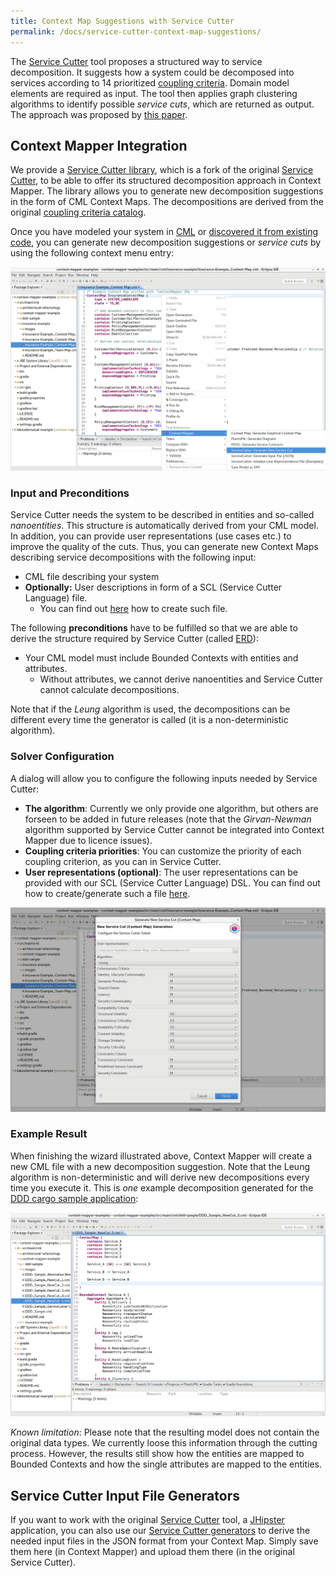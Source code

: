 ```yaml
---
title: Context Map Suggestions with Service Cutter
permalink: /docs/service-cutter-context-map-suggestions/
---
```


The [Service Cutter](http://servicecutter.github.io/) tool proposes a structured way to service decomposition. It suggests how a system could be decomposed into services according 
to 14 prioritized [coupling criteria](https://github.com/ServiceCutter/ServiceCutter/wiki/Coupling-Criteria). Domain model elements are required as input. The tool then applies 
graph clustering algorithms to identify possible *service cuts*, which are returned as output. The approach was proposed by 
[this paper](https://link.springer.com/chapter/10.1007/978-3-319-44482-6_12).

## Context Mapper Integration
We provide a [Service Cutter library](https://github.com/ContextMapper/service-cutter-library), which is a fork of the original 
[Service Cutter](https://github.com/ServiceCutter/ServiceCutter), to be able to offer its structured decomposition approach in Context Mapper. The library allows you to generate 
new decomposition suggestions in the form of CML Context Maps. The decompositions are derived from the original 
[coupling criteria catalog](https://github.com/ServiceCutter/ServiceCutter/wiki/Coupling-Criteria).

Once you have modeled your system in [CML](/docs/language-reference/) or [discovered it from existing code](/docs/reverse-engineering/), you can generate new decomposition suggestions or _service cuts_ by using the following context menu entry:

<a href="/img/service-cut-generator-context-menu.png">![Generate New Service Cuts (Context Menu)](/img/service-cut-generator-context-menu.png)</a>

### Input and Preconditions
Service Cutter needs the system to be described in entities and so-called *nanoentities*. This structure is automatically derived from your CML model. In addition, you can provide user representations (use cases etc.) to improve the quality of the cuts. Thus, you can generate new Context Maps describing service decompositions with the following input:

 * CML file describing your system
 * **Optionally:** User descriptions in form of a SCL (Service Cutter Language) file.
    * You can find out [here](/docs/service-cutter/) how to create such file.
    
The following **preconditions** have to be fulfilled so that we are able to derive the structure required by Service Cutter 
(called [ERD](https://en.wikipedia.org/wiki/Entity%E2%80%93relationship_model)):

 * Your CML model must include Bounded Contexts with entities and attributes.
    * Without attributes, we cannot derive nanoentities and Service Cutter cannot calculate decompositions.
    
Note that if the _Leung_ algorithm is used, the decompositions can be different every time the generator is called (it is a non-deterministic algorithm).

### Solver Configuration
A dialog will allow you to configure the following inputs needed by Service Cutter:

 * **The algorithm**: Currently we only provide one algorithm, but others are forseen to be added in future releases (note that the _Girvan-Newman_ algorithm supported by Service Cutter cannot be integrated into Context Mapper due to licence issues). 
 * **Coupling criteria priorities**: You can customize the priority of each coupling criterion, as you can in Service Cutter.
 * **User representations (optional)**: The user representations can be provided with our SCL (Service Cutter Language) DSL. You can find out how to create/generate such a file [here](/docs/service-cutter/#generate-scl-file).

<a href="/img/service-cut-generator-dialog.png">![Service Cut Generator Dialog](/img/service-cut-generator-dialog.png)</a>

### Example Result
When finishing the wizard illustrated above, Context Mapper will create a new CML file with a new decomposition suggestion. Note that the Leung algorithm is non-deterministic and will derive new decompositions every time you execute it. 
This is *one* example decomposition generated for the 
[DDD cargo sample application](https://github.com/ContextMapper/context-mapper-examples/tree/master/src/main/cml/ddd-sample): 

<a href="/img/service-cut-generator-ddd-sample-result.png">![Service Cut Generator Example Result (DDD Cargo sample application)](/img/service-cut-generator-ddd-sample-result.png)</a>

*Known limitation*: Please note that the resulting model does not contain the original data types. We currently loose this information through the cutting process. However, the results still show how the entities are mapped to Bounded Contexts and how the single attributes are mapped to the entities. 

## Service Cutter Input File Generators
If you want to work with the original [Service Cutter](http://servicecutter.github.io/) tool, a [JHipster](https://www.jhipster.tech/) application, you can also use our [Service Cutter generators](/docs/service-cutter/) to derive the needed input files in the JSON format from your Context Map. Simply save them here (in Context Mapper) and upload them there (in the original Service Cutter). 
